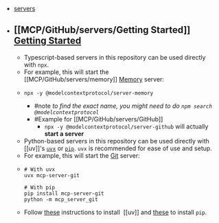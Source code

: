 - [servers](https://github.com/modelcontextprotocol/servers)
- ## [[MCP/GitHub/servers/Getting Started]] [Getting Started](https://github.com/modelcontextprotocol/servers?tab=readme-ov-file#-getting-started)
	- Typescript-based servers in this repository can be used directly with `npx`.
	- For example, this will start the [[MCP/GitHub/servers/memory]] [Memory](https://github.com/modelcontextprotocol/servers/blob/main/src/memory) server:
	- ```
	  npx -y @modelcontextprotocol/server-memory
	  ```
		- #note *to find the exact name, you might need to do `npm search @modelcontextprotocol`*
		- #Example for [[MCP/GitHub/servers/GitHub]]
			- `npx -y @modelcontextprotocol/server-github` will actually **start a server**
	- Python-based servers in this repository can be used directly with [[uv]]'s [`uvx`](https://docs.astral.sh/uv/concepts/tools/) or [`pip`](https://pypi.org/project/pip/). `uvx` is recommended for ease of use and setup.
	- For example, this will start the [Git](https://github.com/modelcontextprotocol/servers/blob/main/src/git) server:
	- ```
	  # With uvx
	  uvx mcp-server-git
	  
	  # With pip
	  pip install mcp-server-git
	  python -m mcp_server_git
	  ```
	- Follow [these](https://docs.astral.sh/uv/getting-started/installation/) instructions to install  [[uv]] and [these](https://pip.pypa.io/en/stable/installation/) to install `pip`.